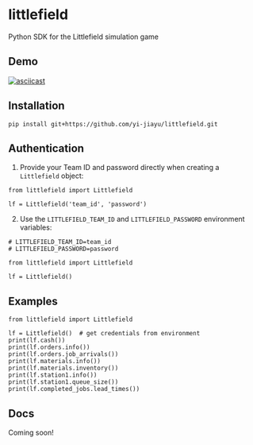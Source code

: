 # littlefield
Python SDK for the Littlefield simulation game

## Demo
[![asciicast](https://asciinema.org/a/165140.png)](https://asciinema.org/a/165140)

## Installation
```pip install git+https://github.com/yi-jiayu/littlefield.git```

## Authentication
1. Provide your Team ID and password directly when creating a `Littlefield` object:
```
from littlefield import Littlefield

lf = Littlefield('team_id', 'password')
```
2. Use the `LITTLEFIELD_TEAM_ID` and `LITTLEFIELD_PASSWORD` environment variables:
```
# LITTLEFIELD_TEAM_ID=team_id
# LITTLEFIELD_PASSWORD=password

from littlefield import Littlefield

lf = Littlefield()
```

## Examples
```
from littlefield import Littlefield

lf = Littlefield()  # get credentials from environment
print(lf.cash())
print(lf.orders.info())
print(lf.orders.job_arrivals())
print(lf.materials.info())
print(lf.materials.inventory())
print(lf.station1.info())
print(lf.station1.queue_size())
print(lf.completed_jobs.lead_times())
```

## Docs
Coming soon!
